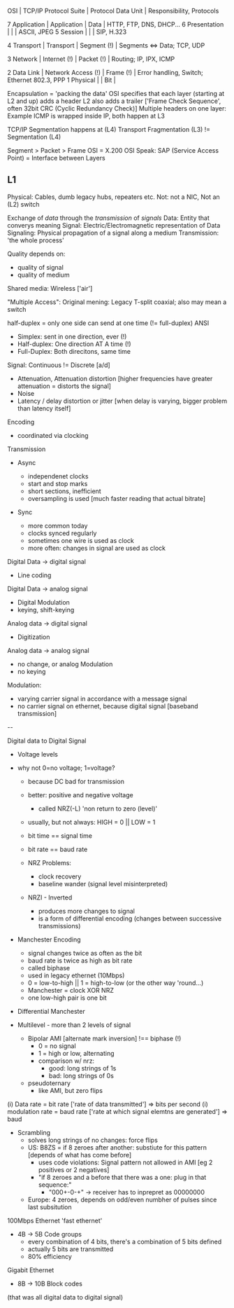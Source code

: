 OSI              | TCP/IP Protocol Suite     | Protocol Data Unit    | Responsibility, Protocols

7 Application    |  Application              | Data                  | HTTP, FTP, DNS, DHCP...
6 Presentation   |                           |                       | ASCII, JPEG
5 Session        |                           |                       | SIP, H.323

4 Transport      |  Transport                | Segment (!)           | Segments <=> Data; TCP, UDP

3 Network        |  Internet (!)             | Packet (!)            | Routing; IP, IPX, ICMP

2 Data Link      |  Network Access (!)       | Frame (!)             | Error handling, Switch; Ethernet 802.3, PPP
1 Physical       |                           | Bit                   |


Encapsulation = 'packing the data'
OSI specifies that each layer (starting at L2 and up) adds a header
L2 also adds a trailer ['Frame Check Sequence', often 32bit CRC (Cyclic Redundancy Check)]
Multiple headers on one layer: Example ICMP is wrapped inside IP, both happen at L3

TCP/IP Segmentation happens at (L4) Transport
Fragmentation (L3) != Segmentation (L4)


Segment > Packet > Frame
OSI = X.200
OSI Speak: SAP (Service Access Point) = Interface between Layers

## L1

Physical: Cables, dumb legacy hubs, repeaters etc.
Not: not a NIC, Not an (L2) switch

Exchange of *data* through the *transmission* of *signals*
  Data: Entity that converys meaning
  Signal: Electric/Electromagnetic representation of Data
  Signaling: Physical propagation of a signal along a medium
  Transmission: 'the whole process'

Quality depends on:
  - quality of signal
  - quality of medium

Shared media: Wireless ['air']

"Multiple Access": Original mening: Legacy T-split coaxial; also may mean a switch

half-duplex = only one side can send at one time (!= full-duplex)
ANSI
  - Simplex: sent in one direction, ever (!)
  - Half-duplex: One direction AT A time (!)
  - Full-Duplex: Both direcitons, same time

Signal: Continuous != Discrete [a/d]
  - Attenuation, Attenuation distortion [higher frequencies have greater attenuation = distorts the signal]
  - Noise
  - Latency / delay distortion or jitter [when delay is varying, bigger problem than latency itself]

Encoding
  - coordinated via clocking


Transmission
  - Async
    - independenet clocks
    - start and stop marks
    - short sections, inefficient
    - oversampling is used [much faster reading that actual bitrate]

  - Sync
    - more common today
    - clocks synced regularly
    - sometimes one wire is used as clock
    - more often: changes in signal are used as clock

Digital Data -> digital signal
  - Line coding

Digital Data -> analog signal
  - Digital Modulation
  - keying, shift-keying

Analog data -> digital signal
  - Digitization

Analog data -> analog signal
  - no change, or analog Modulation
  - no keying

Modulation:
  - varying carrier signal in accordance with a message signal
  - no carrier signal on ethernet, because digital signal [baseband transmission]

--

Digital data to Digital Signal
  - Voltage levels
  - why not 0=no voltage; 1=voltage?
    - because DC bad for transmission
    - better: positive and negative voltage
      - called NRZ(-L) 'non return to zero (level)'
    - usually, but not always: HIGH = 0 || LOW = 1
    - bit time == signal time
    - bit rate == baud rate
    - NRZ Problems:
      - clock recovery
      - baseline wander (signal level misinterpreted)

    - NRZI - Inverted
      - produces more changes to signal
      - is a form of differential encoding (changes between successive transmissions)
  - Manchester Encoding
    - signal changes twice as often as the bit
    - baud rate is twice as high as bit rate
    - called biphase
    - used in legacy ethernet (10Mbps)
    - 0 = low-to-high || 1 = high-to-low (or the other way 'round...)
    - Manchester = clock XOR NRZ
    - one low-high pair is one bit

  - Differential Manchester

  - Multilevel - more than 2 levels of signal
    - Bipolar AMI [alternate mark inversion] !== biphase (!)
      - 0 = no signal
      - 1 = high or low, alternating
      - comparison w/ nrz:
        - good: long strings of 1s
        - bad: long strings of 0s
    - pseudoternary
      - like AMI, but zero flips

(i) Data rate = bit rate ['rate of data transmitted'] => bits per second
(i) modulation rate = baud rate ['rate at which signal elemtns are generated'] => baud

  - Scrambling
    - solves long strings of no changes: force flips
    - US: B8ZS = if 8 zeroes after another: substiute for this pattern [depends of what has come before]
      - uses code violations: Signal pattern not allowed in AMI [eg 2 positives or 2 negatives]
      - "if 8 zeroes and a before that there was a one: plug in that sequence:"
        - "000+-0-+" -> receiver has to inprepret as 00000000
    - Europe: 4 zeroes, depends on odd/even numbher of pulses since last subsitution

100Mbps Ethernet 'fast ethernet'
  - 4B -> 5B Code groups
    - every combination of 4 bits, there's a combination of 5 bits defined
    - actually 5 bits are transmitted
    - 80% efficiency

Gigabit Ethernet
  - 8B -> 10B Block codes



(that was all digital data to digital signal)
    
